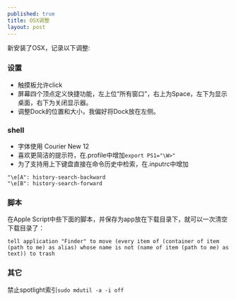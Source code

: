 ```yaml
---
published: true
title: OSX调整
layout: post
---
```

新安装了OSX，记录以下调整:

### 设置
- 触摸板允许click
- 屏幕四个顶点定义快捷功能，左上位“所有窗口”，右上为Space，左下为显示桌面，右下为关闭显示器。
- 调整Dock的位置和大小，我偏好将Dock放在左侧。


### shell
- 字体使用 Courier New 12
- 喜欢更简洁的提示符，在.profile中增加```export PS1="\W>"```
- 为了支持用上下键盘直接在命令历史中检索，在.inputrc中增加

```
"\e[A": history-search-backward
"\e[B": history-search-forward
```

### 脚本

在Apple Script中些下面的脚本，并保存为app放在下载目录下，就可以一次清空下载目录了：

```
tell application "Finder" to move (every item of (container of item (path to me) as alias) whose name is not (name of item (path to me) as text)) to trash
```

### 其它

禁止spotlight索引```sudo mdutil -a -i off```